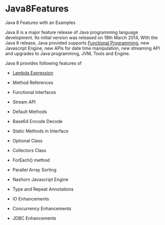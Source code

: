 # Java8Features
Java 8 Features with an Examples

Java 8 is a major feature release of Java programming language development. Its initial version
was released on 18th March 2014, With the Java 8 release, Java provided supports [Functional Programming](https://en.wikipedia.org/wiki/Functional_programming), new Javascript Engine, new APIs for date time manipulation, new streaming API and upgrades to Java programming, JVM, Tools and Engine.

Java 8 provides following features of 

*   [Lambda Expression](https://github.com/bsmahi/Java8Features/blob/master/Lambda%20Expressions.md)

* Method References
* Functional Interfaces
* Stream API
* Default Methods
* Base64 Encode Decode
* Static Methods in Interface
* Optional Class
* Collectors Class
* ForEach() method
* Parallel Array Sorting
* Nashorn Javascript Engine
* Type and Repeat Annotations
* IO Enhancements
* Concurrency Enhancements
* JDBC Enhancements
